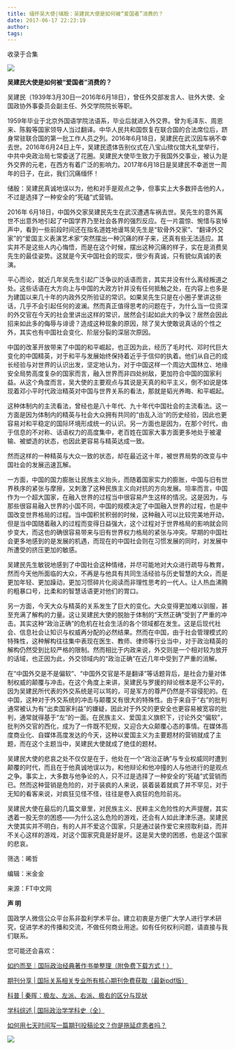 ```yaml
---
title: 缅怀吴大使|储殷：吴建民大使是如何被“爱国者”消费的？
date: 2017-06-17 22:23:19
author: 
tags: 
---
```



收录于合集

![](/images/4197/2.png)

**吴建民大使是如何被“爱国者”消费的？**

  

  

  

吴建民（1939年3月30日—2016年6月18日），曾任外交部发言人、驻外大使、全国政协外事委员会副主任、外交学院院长等职。

1959年毕业于北京外国语学院法语系，毕业后就进入外交界。曾为毛泽东、周恩来、陈毅等国家领导人当过翻译。中华人民共和国恢复在联合国的合法席位后，跻身常驻联合国的第一批工作人员之列。2016年6月18日，吴建民在武汉因车祸不幸去世。2016年6月24日上午，吴建民遗体告别仪式在八宝山殡仪馆大礼堂举行，中共中央政治局七常委送了花圈。吴建民大使毕生致力于我国外交事业，被认为是外交界的元老，在西方有着广泛的影响力。2017年6月18日是吴建民不幸逝世一周年的日子，在此，我们沉痛缅怀！

  

  

储殷：吴建民真诚地误以为，他和对手是观点之争，但事实上大多数抨击他的人，不过是选择了一种安全的“死磕”式营销。

2016年
6月18日，中国外交家吴建民先生在武汉遭遇车祸去世。吴先生的意外离世不出意外地引起了中国学界乃至社会各界的强烈反应。在一片震惊、惋惜与哀悼声中，看到一些前段时间还在指名道姓地谩骂吴先生是“软骨外交家”、“翻译外交家”的“爱国主义表演艺术家”突然摆出一种沉痛的样子来，还真有些无法适应。其实并不是这些人内心悔悟，而是在这个时候，摆出这种沉痛的样子，实在是消费吴先生的最佳姿势。这就是今天中国社会的现实，很少有真诚，只有貌似真诚的表演。

平心而论，就近几年吴先生引起广泛争议的话语而言，其实并没有什么离经叛道之处。这些话语在大方向上与中国的大政方针并没有任何抵触之处，在内容上也多是为建国以来几十年的内政外交所验证的常识。如果吴先生只是在小圈子里讲这些话，几乎不会引起任何的波澜。然而真正值得思考的问题在于，为什么当一位资深的外交官在今天的社会里讲出这样的常识，居然会引起如此大的争议？居然会因此招来如此多的侮辱与诽谤？造成这种现象的原因，除了吴大使敢说真话的个性之外，其实也有中国社会变化、阶层分裂的深层次原因。

中国的改革开放带来了中国的和平崛起，也正因为此，经历了毛时代、邓时代巨大变化的中国精英，对于和平与发展始终保持着近乎于信仰的执着。他们从自己的成长经验与对世界的认识出发，坚定地认为，对于中国这样一个周边大国林立、地缘安全局势高度复杂的国家而言，融入世界而非四处树敌，更加符合中国的国家利益。从这个角度而言，吴大使的主要观点与其说是天真的和平主义，倒不如说是体现着邓小平时代政治精英对中国与世界关系的看法，那就是韬光养晦、和平崛起。

这种体制内的主流看法，曾经也是八十年代、九十年代中国社会的主流看法。这一方面是因为体制内的精英与社会大众拥有共同的“由乱入治”的历史经验，因此也更容易对和平稳定的国际环境形成统一的认识。另一方面也是因为，在那个时代，由于信息的不对称、话语权力的高度集中，老百姓在国家大事方面更多地处于被灌输、被塑造的状态，也因此更容易与精英达成一致。

然而这样的一种精英与大众一致的状态，却在最近这十年，被世界局势的改变与中国社会的发展迅速瓦解。

一方面，中国的国力膨胀让民族主义抬头，而随着国家实力的膨胀，中国与旧有世界秩序的紧张与摩擦，又刺激了这种民族主义向对抗的方向发展。坦率而言，中国作为一个超大国家，在融入世界的过程当中很容易产生这样的情况。这是因为，与那些很容易融入世界的小国不同，中国的规模决定了中国融入世界的过程，也是中国改变世界格局的过程。当中国积贫积弱的时候，这种融入可以比较完美地开动，但是当中国随着融入的过程而变得日益强大，这个过程对于世界格局的影响就会同步变大，而这也的确很容易带来与旧有世界权力格局的紧张与冲突。早期的中国社会更多地感到的是发展的机遇，而现在的中国社会则在习惯发展的同时，对发展中所遭受的挤压更加的敏感。

吴建民先生敏锐地感到了中国社会这种情绪，并尽可能地对大众进行疏导与教育，然而今天他所面临的大众，不再是与他具有共同生活经验与历史智慧的大众，而是更加年轻、更加躁动，更加习惯碎片化阅读而非理性思考的一代人。让人热血沸腾的粗暴口号，比柔和的智慧话语更对他们的胃口。

另一方面，今天大众与精英的关系发生了巨大的变化。大众变得更加难以驯服，甚至充满了解构的力量。这让吴建民大使的脱胎于体制的“天然正确”受到了严重的冲击。其实这种“政治正确”的危机在社会生活的各个领域都在发生。这是后现代社会、信息社会让知识与权威再分配的必然结果。然而在中国，由于社会管理模式的特殊性，这种解构往往集中表现在医生、教师、律师等行业当中，对于政治精英的解构仍然受到比较严格的限制。然而相比于内政来说，外交则是一个相对较为放开的话域，也正因为此，外交领域内的“政治正确”在近几年中受到了严重的消解。

在“中国外交是不是偏软”、“中国外交官是不是翻译”等话题背后，是社会力量对体制权威的颠覆与冲击。在这个角度上来讲，吴建民与罗援的辩论根本是不公平的，因为吴建民所代表的外交系统是可以骂的，可是军方的尊严仍然是不容侵犯的。在中国，这种对于外交系统的冲击与颠覆又有很大的特殊性。由于来自于“右”的批判通常被认为有“出卖国家利益”的嫌疑，因此对于外交的更安全也更容易被宽容的批判，通常就得基于“左”的一面。在民族主义、爱国主义旗帜下，讨论外交“偏软”，批判外交官的西化，成为了一件既不犯规，又迎合大众颠覆心态的事情。在媒体高度商业化、自媒体高度发达的今天，这种以爱国主义为主要题材的营销就成了主题，而在这个主题当中，吴建民大使就成了绝佳的题材。

吴建民大使的悲哀之处不仅仅是在于，他处在一个“政治正确”与专业权威同时遭到颠覆的时代，而且在于他真诚地误以为，和他辩论和他冲撞的人与他进行的是观点之争。事实上，大多数与他争论的人，只不过是选择了一种安全的“死磕”式营销而已。然而这种营销是危险的，对于装疯的人来说，装着装着就疯了并不罕见，对于无知的看客来说，对疯狂见怪不怪，往往是卷入疯狂的危险前兆。

吴建民大使在最后的几篇文章里，对民族主义、民粹主义危险性的大声提醒，其实透着一股无奈的困惑——为什么这么危险的游戏，还会有人如此津津乐道。吴建民大使其实并不明白，有的人并不爱这个国家，只是通过装作爱它来捞取利益，而并不关心这样的游戏，对这个国家究竟是好是坏。这是吴大使的困惑，也是这个国家的悲哀。

筛选：晞哲

编辑：米金金

来源：FT中文网

  

 **声 明**

国政学人微信公众平台系非盈利学术平台。建立初衷是方便广大学人进行学术研究，促进学术的传播和交流，不做任何商业用途。如有任何权利问题，请直接与我们联系。

您可能还会喜欢：

[如约而至｜国际政治经典著作书单整理（附免费下载方式！）](http://mp.weixin.qq.com/s?__biz=MzI3MTYzMzE5Mw==&mid=2247484047&idx=1&sn=7cbf5e66e8c4ecc1567f9259c5ddf5c5&scene=21#wechat_redirect)

[期刊分享 |
国际关系相关专业所有核心期刊免费获取（最新pdf版）](http://mp.weixin.qq.com/s?__biz=MzI3MTYzMzE5Mw==&mid=2247484056&idx=4&sn=23e11c3222678a1409b173359f85dcb6&scene=21#wechat_redirect)  

[科普 |
秦晖：极左、左派、右派、极右的区分与现状](http://mp.weixin.qq.com/s?__biz=MzI3MTYzMzE5Mw==&mid=2247484129&idx=1&sn=b4819efcf421a202fe5000359d0ef690&scene=21#wechat_redirect)

[学科综述 |
国际政治学学科史（全）](http://mp.weixin.qq.com/s?__biz=MzI3MTYzMzE5Mw==&mid=2247483961&idx=2&sn=5e1bb06e2f8d246383f9e8174ea0076c&scene=21#wechat_redirect)

[如何用七天时间写一篇期刊投稿论文？你是拖延症患者吗？](https://mp.weixin.qq.com/s?__biz=MzI3MTYzMzE5Mw==&mid=2247484151&idx=2&sn=beceb344e95a48a15efc15ce307797f0&scene=21#wechat_redirect)

![](/images/4197/3.png)

  

